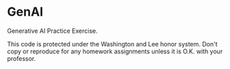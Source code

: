 # GenAI
Generative AI Practice Exercise.

This code is protected under the Washington and Lee honor system. Don't copy or reproduce for any homework assignments unless it is O.K. with your professor.
